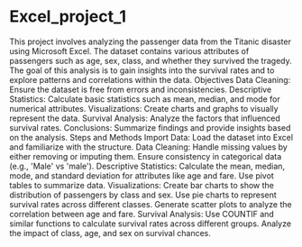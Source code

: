 # Excel_project_1
This project involves analyzing the passenger data from the Titanic disaster using Microsoft Excel. The dataset contains various attributes of passengers such as age, sex, class, and whether they survived the tragedy. The goal of this analysis is to gain insights into the survival rates and to explore patterns and correlations within the data.
Objectives
Data Cleaning: 
 Ensure the dataset is free from errors and inconsistencies.
Descriptive Statistics:
 Calculate basic statistics such as mean, median, and mode for numerical attributes.
Visualizations: 
 Create charts and graphs to visually represent the data.
Survival Analysis:
 Analyze the factors that influenced survival rates.
Conclusions: 
 Summarize findings and provide insights based on the analysis.
 Steps and Methods
  Import Data: Load the dataset into Excel and familiarize with the structure.
Data Cleaning:
 Handle missing values by either removing or imputing them.
 Ensure consistency in categorical data (e.g., 'Male' vs 'male').
Descriptive Statistics:
 Calculate the mean, median, mode, and standard deviation for attributes like age and fare.
 Use pivot tables to summarize data.
Visualizations:
 Create bar charts to show the distribution of passengers by class and sex.
 Use pie charts to represent survival rates across different classes.
 Generate scatter plots to analyze the correlation between age and fare.
Survival Analysis:
 Use COUNTIF and similar functions to calculate survival rates across different groups.
 Analyze the impact of class, age, and sex on survival chances.

